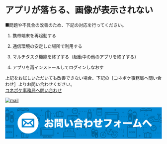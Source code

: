 # アプリが落ちる、画像が表示されない

■問題や不具合の改善のため、下記の対応を行ってください。

1. 携帯端末を再起動する

1. 通信環境の安定した場所で利用する

1. マルチタスク機能を終了する（起動中の他のアプリを終了する）

1. アプリを再インストールしてログインしなおす

上記をお試しいただいても改善できない場合、下記の［コネポケ事務局へ問い合わせ］よりお問い合わせください。  
[コネポケ事務局へ問い合わせ](mailto:support@conepoke.com)

[![mail](https://raw.githubusercontent.com/sendroidsFamily/useGuides/master/1.%E3%82%B3%E3%83%8D%E3%83%9D%E3%82%B1%E5%85%AC%E5%BC%8F%E3%82%AC%E3%82%A4%E3%83%89/%E5%88%9D%E3%82%81%E3%81%A6%E3%81%AE%E6%96%B9%E3%81%B8/images/mail.jpg)](mailto:support@conepoke.com)

[![mail](https://github.com/sendroidsFamily/useGuides/blob/master/1.%E3%82%B3%E3%83%8D%E3%83%9D%E3%82%B1%E5%85%AC%E5%BC%8F%E3%82%AC%E3%82%A4%E3%83%89/%E5%88%9D%E3%82%81%E3%81%A6%E3%81%AE%E6%96%B9%E3%81%B8/images/mail1.jpg)](mailto:support@conepoke.com)

